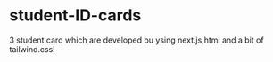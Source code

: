 # student-ID-cards
3 student card which are developed bu ysing next.js,html and a bit of tailwind.css!
